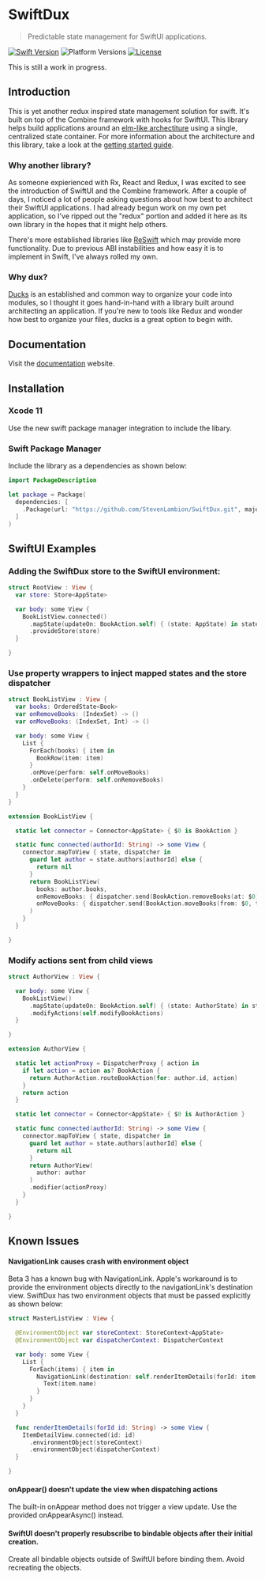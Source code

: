 # SwiftDux

> Predictable state management for SwiftUI applications.

[![Swift Version][swift-image]][swift-url]
![Platform Versions][ios-image]
[![License][license-image]][license-url]

This is still a work in progress.

## Introduction

This is yet another redux inspired state management solution for swift. It's built on top of the Combine framework with hooks for SwiftUI. This library helps build applications around an [elm-like archectiture](https://guide.elm-lang.org/architecture/) using a single, centralized state container. For more information about the architecture and this library, take a look at the [getting started guide](https://stevenlambion.github.io/SwiftDux/getting-started.html).

### Why another library?

As someone expierienced with Rx, React and Redux, I was excited to see the introduction of SwiftUI and the Combine framework. After a couple of days, I noticed a lot of people asking questions about how best to architect their SwiftUI applications. I had already begun work on my own pet application, so I've ripped out the "redux" portion and added it here as its own library in the hopes that it might help others.

There's more established libraries like [ReSwift](https://github.com/ReSwift/ReSwift/blob/master/README.md#example-projects) which may provide more functionality. Due to previous ABI instabilities and how easy it is to implement in Swift, I've always rolled my own.

### Why dux?

[Ducks](https://github.com/erikras/ducks-modular-redux) is an established and common way to organize your code into modules, so I thought it goes hand-in-hand with a library built around architecting an application. If you're new to tools like Redux and wonder how best to organize your files, ducks is a great option to begin with.

## Documentation

Visit the [documentation](https://stevenlambion.github.io/SwiftDux/getting-started.html) website.

## Installation

### Xcode 11

Use the new swift package manager integration to include the libary.

### Swift Package Manager

Include the library as a dependencies as shown below:

```swift
import PackageDescription

let package = Package(
  dependencies: [
    .Package(url: "https://github.com/StevenLambion/SwiftDux.git", majorVersion: 0, minor: 7)
  ]
)
```

## SwiftUI Examples

### Adding the SwiftDux store to the SwiftUI environment:

```swift
struct RootView : View {
  var store: Store<AppState>

  var body: some View {
    BookListView.connected()
      .mapState(updateOn: BookAction.self) { (state: AppState) in state.books }
      .provideStore(store)
  }

}
```

### Use property wrappers to inject mapped states and the store dispatcher

```swift
struct BookListView : View {
  var books: OrderedState<Book>
  var onRemoveBooks: (IndexSet) -> ()
  var onMoveBooks: (IndexSet, Int) -> ()

  var body: some View {
    List {
      ForEach(books) { item in
        BookRow(item: item)
      }
      .onMove(perform: self.onMoveBooks)
      .onDelete(perform: self.onRemoveBooks)
    }
  }
}

extension BookListView {

  static let connector = Connector<AppState> { $0 is BookAction }

  static func connected(authorId: String) -> some View {
    connector.mapToView { state, dispatcher in
      guard let author = state.authors[authorId] else {
        return nil
      }
      return BookListView(
        books: author.books,
        onRemoveBooks: { dispatcher.send(BookAction.removeBooks(at: $0)) }
        onMoveBooks: { dispatcher.send(BookAction.moveBooks(from: $0, to: $1)) }
      )
    }
  }

}
```

### Modify actions sent from child views

```swift
struct AuthorView : View {

  var body: some View {
    BookListView()
      .mapState(updateOn: BookAction.self) { (state: AuthorState) in state.books }
      .modifyActions(self.modifyBookActions)
  }

}

extension AuthorView {

  static let actionProxy = DispatcherProxy { action in
    if let action = action as? BookAction {
      return AuthorAction.routeBookAction(for: author.id, action)
    }
    return action
  }

  static let connector = Connector<AppState> { $0 is AuthorAction }

  static func connected(authorId: String) -> some View {
    connector.mapToView { state, dispatcher in
      guard let author = state.authors[authorId] else {
        return nil
      }
      return AuthorView(
        author: author
      )
      .modifier(actionProxy)
    }
  }

}
```

## Known Issues

#### NavigationLink causes crash with environment object

Beta 3 has a known bug with NavigationLink. Apple's workaround is to provide the environment objects directly to the navigationLink's destination view. SwiftDux has two environment objects that must be passed explicitly as shown below:

```swift
struct MasterListView : View {

  @EnvironmentObject var storeContext: StoreContext<AppState>
  @EnvironmentObject var dispatcherContext: DispatcherContext

  var body: some View {
    List {
      ForEach(items) { item in
        NavigationLink(destination: self.renderItemDetails(forId: item.id)) {
          Text(item.name)
        }
      }
    }
  }

  func renderItemDetails(forId id: String) -> some View {
    ItemDetailView.connected(id: id)
      .environmentObject(storeContext)
      .environmentObject(dispatcherContext)
  }

}
```

#### onAppear() doesn't update the view when dispatching actions

The built-in onAppear method does not trigger a view update. Use the provided onAppearAsync() instead.

#### SwiftUI doesn't properly resubscribe to bindable objects after their initial creation.

Create all bindable objects outside of SwiftUI before binding them. Avoid recreating the objects.

[swift-image]: https://img.shields.io/badge/swift-5.1-orange.svg
[ios-image]: https://img.shields.io/badge/platforms-iOS%2013%20%7C%20macOS%2010.15%20%7C%20tvOS%2013%20%7C%20watchOS%206-222.svg
[swift-url]: https://swift.org/
[license-image]: https://img.shields.io/badge/License-MIT-blue.svg
[license-url]: LICENSE
[travis-image]: https://img.shields.io/travis/dbader/node-datadog-metrics/master.svg
[travis-url]: https://travis-ci.org/dbader/node-datadog-metrics
[codebeat-image]: https://codebeat.co/badges/c19b47ea-2f9d-45df-8458-b2d952fe9dad
[codebeat-url]: https://codebeat.co/projects/github-com-vsouza-awesomeios-com
